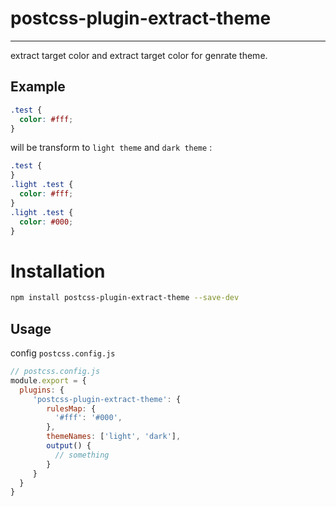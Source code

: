 #  postcss-plugin-extract-theme

-------------------------------

extract target color and  extract target color  for genrate theme.

## Example

```css
.test {
  color: #fff;
}
```

will be transform to `light theme` and `dark theme` :

```css
.test {
}
.light .test {
  color: #fff;
}
.light .test {
  color: #000;
}
```

# Installation

```sh
npm install postcss-plugin-extract-theme --save-dev
```

## Usage

config `postcss.config.js`

```js
// postcss.config.js
module.export = {
  plugins: {
     'postcss-plugin-extract-theme': {
        rulesMap: {
          '#fff': '#000',
        },
        themeNames: ['light', 'dark'],
        output() {
          // something
        }
     }
  } 
}
```


